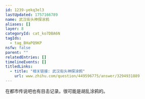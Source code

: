 ```yaml
---
id: 1239-yekq3el3
lastUpdated: 1757166789
name: 武汉街头神探涂鸦
aliases: []
layer: 8
categoryId: cat_ko7DBA6N
tagIds:
  - tag_BHaPQ9KP
nsfw: false
parent: ""
relatedEntries: []
timelineEvents: []
titledLinks:
  - title: "相关链接: 武汉街头神探涂鸦"
    url: www.zhihu.com/question/449596775/answer/3294931889
---
```


在都市传说吧也有目击记录。很可能是胡乱涂鸦的。